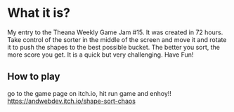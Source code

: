 # What it is?
My entry to the Theana Weekly Game Jam #15. It was created in 72 hours. 
Take control of the sorter in the middle of the screen and move it and rotate it to push the shapes to the best possible bucket. The better you sort, the more score you get. It is a quick but very challenging. Have Fun!

## How to play
go to the game page on itch.io, hit run game and enhoy!!
https://andwebdev.itch.io/shape-sort-chaos

 
 
